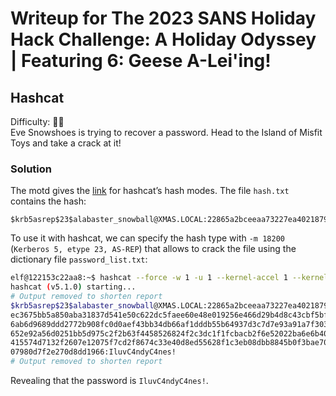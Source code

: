 # Writeup for The 2023 SANS Holiday Hack Challenge: A Holiday Odyssey \| Featuring 6: Geese A-Lei'ing!
## Hashcat
Difficulty: :christmas_tree::christmas_tree:  
Eve Snowshoes is trying to recover a password. Head to the Island of Misfit Toys and take a crack at it!

### Solution
The motd gives the [link](https://hashcat.net/wiki/doku.php?id=example_hashes) for hashcat’s hash modes. The file `hash.txt` contains the hash:
```
$krb5asrep$23$alabaster_snowball@XMAS.LOCAL:22865a2bceeaa73227ea4021879eda02$8f07417379e610e2dcb0621462fec3675bb5a850aba31837d541e50c622dc5faee60e48e019256e466d29b4d8c43cbf5bf7264b12c21737499cfcb73d95a903005a6ab6d9689ddd2772b908fc0d0aef43bb34db66af1dddb55b64937d3c7d7e93a91a7f303fef96e17d7f5479bae25c0183e74822ac652e92a56d0251bb5d975c2f2b63f4458526824f2c3dc1f1fcbacb2f6e52022ba6e6b401660b43b5070409cac0cc6223a2bf1b4b415574d7132f2607e12075f7cd2f8674c33e40d8ed55628f1c3eb08dbb8845b0f3bae708784c805b9a3f4b78ddf6830ad0e9eafb07980d7f2e270d8dd1966
```
To use it with hashcat, we can specify the hash type with `-m 18200` (`Kerberos 5, etype 23, AS-REP`)
that allows to crack the file using the dictionary file `password_list.txt`:
```bash
elf@122153c22aa8:~$ hashcat --force -w 1 -u 1 --kernel-accel 1 --kernel-loops 1 -m 18200 -a 0 hash.txt password_list.txt
hashcat (v5.1.0) starting...
# Output removed to shorten report
$krb5asrep$23$alabaster_snowball@XMAS.LOCAL:22865a2bceeaa73227ea4021879eda02$8f07417379e610e2dcb0621462f
ec3675bb5a850aba31837d541e50c622dc5faee60e48e019256e466d29b4d8c43cbf5bf7264b12c21737499cfcb73d95a903005a
6ab6d9689ddd2772b908fc0d0aef43bb34db66af1dddb55b64937d3c7d7e93a91a7f303fef96e17d7f5479bae25c0183e74822ac
652e92a56d0251bb5d975c2f2b63f4458526824f2c3dc1f1fcbacb2f6e52022ba6e6b401660b43b5070409cac0cc6223a2bf1b4b
415574d7132f2607e12075f7cd2f8674c33e40d8ed55628f1c3eb08dbb8845b0f3bae708784c805b9a3f4b78ddf6830ad0e9eafb
07980d7f2e270d8dd1966:IluvC4ndyC4nes!
# Output removed to shorten report
```
Revealing that the password is `IluvC4ndyC4nes!`.
